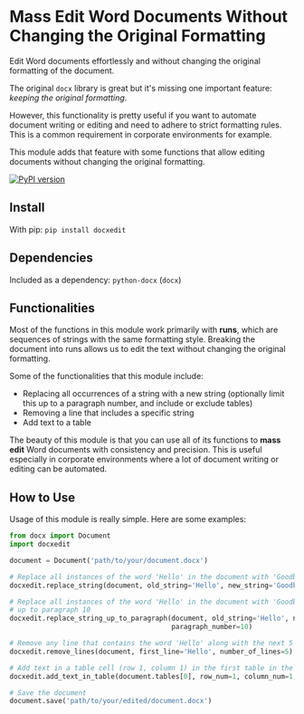 # Mass Edit Word Documents Without Changing the Original Formatting

Edit Word documents effortlessly and without changing the original formatting of the document. 

The original `docx` library is great but it's missing one important feature: *keeping the original formatting*.

However, this functionality is pretty useful if you want to automate document writing or editing and need to adhere to strict formatting rules. This is a common requirement in corporate environments for example.

This module adds that feature with some functions that allow editing documents without changing the original formatting.

[![PyPI version](https://badge.fury.io/py/docxedit.svg)](https://badge.fury.io/py/docxedit)

## Install

With pip: `pip install docxedit`

## Dependencies

Included as a dependency: `python-docx` (`docx`)

## Functionalities
Most of the functions in this module work primarily with **runs**, which are sequences of strings with the same formatting style. Breaking the document into runs allows us to edit the text without changing the original formatting.

Some of the functionalities that this module include:
- Replacing all occurrences of a string with a new string (optionally limit this up to a paragraph number, and include or exclude tables)
- Removing a line that includes a specific string
- Add text to a table

The beauty of this module is that you can use all of its functions to **mass edit** Word documents with consistency and precision. This is useful especially in corporate environments where a lot of document writing or editing can be automated. 


## How to Use

Usage of this module is really simple. Here are some examples:

```python
from docx import Document
import docxedit

document = Document('path/to/your/document.docx')

# Replace all instances of the word 'Hello' in the document with 'Goodbye' (including tables)
docxedit.replace_string(document, old_string='Hello', new_string='Goodbye')

# Replace all instances of the word 'Hello' in the document with 'Goodbye' but only
# up to paragraph 10
docxedit.replace_string_up_to_paragraph(document, old_string='Hello', new_string='Goodbye', 
                                        paragraph_number=10)

# Remove any line that contains the word 'Hello' along with the next 5 lines after that
docxedit.remove_lines(document, first_line='Hello', number_of_lines=5)

# Add text in a table cell (row 1, column 1) in the first table in the document
docxedit.add_text_in_table(document.tables[0], row_num=1, column_num=1, new_string='Hello')

# Save the document
document.save('path/to/your/edited/document.docx')
```

